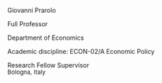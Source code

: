 Giovanni Prarolo

Full Professor

Department of Economics

Academic discipline: ECON-02/A Economic Policy

Research Fellow Supervisor

<p style="font-size: 10pt; margin-top: -15px;"> <i class="fa-solid fa-location-dot"></i> Bologna, Italy</p>

<i class="fa-solid fa-envelope"></i></a>
<i class="fa-solid fa-graduation-cap"></i>
<i class="fa-solid faLink"></i>
